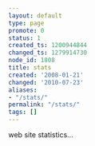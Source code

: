 ```yaml
---
layout: default
type: page
promote: 0
status: 1
created_ts: 1200944844
changed_ts: 1279914730
node_id: 1808
title: stats
created: '2008-01-21'
changed: '2010-07-23'
aliases:
- "/stats/"
permalink: "/stats/"
tags: []
---
```

web site statistics...

